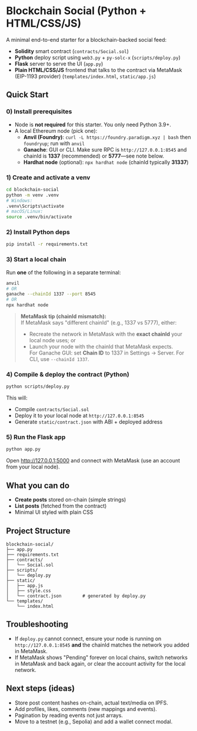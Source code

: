 
# Blockchain Social (Python + HTML/CSS/JS)

A minimal end-to-end starter for a blockchain-backed social feed:
- **Solidity** smart contract (`contracts/Social.sol`)
- **Python** deploy script using `web3.py` + `py-solc-x` (`scripts/deploy.py`)
- **Flask** server to serve the UI (`app.py`)
- **Plain HTML/CSS/JS** frontend that talks to the contract via MetaMask (EIP-1193 provider) (`templates/index.html`, `static/app.js`)

## Quick Start

### 0) Install prerequisites
- Node is **not required** for this starter. You only need Python 3.9+.
- A local Ethereum node (pick one):
  - **Anvil (Foundry)**: `curl -L https://foundry.paradigm.xyz | bash` then `foundryup`; run with `anvil`
  - **Ganache**: GUI or CLI. Make sure RPC is `http://127.0.0.1:8545` and chainId is **1337** (recommended) or **5777**—see note below.
  - **Hardhat node** (optional): `npx hardhat node` (chainId typically **31337**)

### 1) Create and activate a venv
```bash
cd blockchain-social
python -m venv .venv
# Windows:
.venv\Scripts\activate
# macOS/Linux:
source .venv/bin/activate
```

### 2) Install Python deps
```bash
pip install -r requirements.txt
```

### 3) Start a local chain
Run **one** of the following in a separate terminal:
```bash
anvil
# OR
ganache --chainId 1337 --port 8545
# OR
npx hardhat node
```

> **MetaMask tip (chainId mismatch):**  
> If MetaMask says "different chainId" (e.g., 1337 vs 5777), either:
> - Recreate the network in MetaMask with the **exact chainId** your local node uses; or
> - Launch your node with the chainId that MetaMask expects.  
> For Ganache GUI: set **Chain ID** to 1337 in Settings → Server. For CLI, use `--chainId 1337`.

### 4) Compile & deploy the contract (Python)
```bash
python scripts/deploy.py
```
This will:
- Compile `contracts/Social.sol`
- Deploy it to your local node at `http://127.0.0.1:8545`
- Generate `static/contract.json` with ABI + deployed address

### 5) Run the Flask app
```bash
python app.py
```
Open http://127.0.0.1:5000 and connect with MetaMask (use an account from your local node).

## What you can do
- **Create posts** stored on-chain (simple strings)
- **List posts** (fetched from the contract)
- Minimal UI styled with plain CSS

## Project Structure
```
blockchain-social/
├── app.py
├── requirements.txt
├── contracts/
│   └── Social.sol
├── scripts/
│   └── deploy.py
├── static/
│   ├── app.js
│   ├── style.css
│   └── contract.json        # generated by deploy.py
└── templates/
    └── index.html
```

## Troubleshooting
- If `deploy.py` cannot connect, ensure your node is running on `http://127.0.0.1:8545` **and** the chainId matches the network you added in MetaMask.
- If MetaMask shows "Pending" forever on local chains, switch networks in MetaMask and back again, or clear the account activity for the local network.

## Next steps (ideas)
- Store post content hashes on-chain, actual text/media on IPFS.
- Add profiles, likes, comments (new mappings and events).
- Pagination by reading events not just arrays.
- Move to a testnet (e.g., Sepolia) and add a wallet connect modal.
